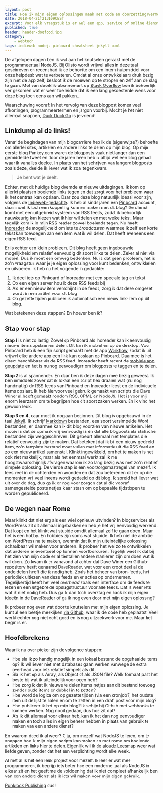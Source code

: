 ```yaml
---
layout: post
title: Hoe ik mijn eigen oplossingen maak met code en doorzettingsvermogen.
date: 2018-04-21T213109CEST
excerpt: Voor elk vraagstuk is er wel een app, service of online dienst. Maar soms wil ik het gewoon zelf oplossen. Omdat (ik) het kan.
published: true
header: header-dogfood.jpg
category: 
    - webtech
tags: indieweb nodejs pinboard cheatsheet jekyll opml
---
```

De afgelopen dagen ben ik wat aan het knutselen geraakt met de programmeertaal NodeJS. Bij Olisto wordt vrijwel alles in deze taal geschreven en recent had ik de behoefte om een intern hulpmiddel voor onze helpdesk wat te verbeteren. Omdat al onze ontwikkelaars druk bezig zijn met de app zelf, besloot ik de mouwen op te stropen en zelf aan de slag te gaan. Met een doorklik-abonnement op [Stack Overflow](https://stackoverflow.com) ben ik behoorlijk ver gekomen wat er weer toe leidde dat ik een lang gekoesterde wens voor deze blog toch eens aan wil pakken...

Waarschuwing vooraf: In het vervolg van deze blogpost komen veel afkortingen, programmeertermen en jargon voorbij. Mocht je het niet allemaal snappen, [Duck Duck Go](https://duckduckgo.com) is je vriend!

## Linkdump al de links!
Vanaf de begindagen van mijn blogcarrière heb ik de (eigenwijze?) behoefte om allerlei sites, artikelen en andere links te delen op mijn blog. Op mijn eerste blog Punkey.com waren de blogposts vaak niet langer dan een gemiddelde tweet en door de jaren heen heb ik altijd wel een blog gehad waar ik vanalles deelde. In plaats van het schrijven van langere blogposts zoals deze, deelde ik liever wat ik zoal tegenkwam. 
> Je bent wat je deelt.

Echter, met dit huidige blog doemde er nieuwe uitdagingen. Ik kom op allerlei plaatsen boeiende links tegen en dat zorgt voor het probleem waar ik het centraal kan opslaan. Daar zou deze blog natuurlijk ideaal voor zijn, volgens de [Indieweb-gedachte](/Indieweb). Ik heb al sinds jaren een [Pinboard](https://pinboard.in/u:frankmeeuwsen/) account, daar moet ik toch een koppeling kunnen maken met dit blog? De dienst komt met een uitgebreid systeem van RSS feeds, zodat ik behoorlijk nauwkeurig kan kiezen wat ik hier wil delen en met welke tekst. Maar tegelijk kom ik in mijn RSS reader zoveel boeiends tegen. Nu heeft [Inoreader](https://www.inoreader.com/) de mogelijkheid om iets te _broadcasten_ waarmee ik zelf een korte tekst kan toevoegen aan een item wat ik wil delen. Dat heeft eveneens een eigen RSS feed. 

Er is echter een klein probleem. Dit blog heeft geen ingebouwde mogelijkheid om relatief eenvoudig dit soort links te delen. Zeker al niet via mobiel. Dus ik moet een omweg bedenken. Nu is dat geen probleem, het is zo'n vraagstuk waar je je eigen oplossing voor kunt bedenken, ontwikkelen en uitvoeren. Ik heb nu het volgende in gedachte:

1. Ik deel iets op Pinboard of Inoreader met een speciale tag en tekst
2. Op een eigen server hou ik deze RSS feeds bij
3. Als er een nieuw item verschijnt in de feeds, zorg ik dat deze omgezet wordt in een artikel voor dit blog
4. Op gezette tijden publiceer ik automatisch een nieuw link-item op dit blog.

Wat betekenen deze stappen? En hoever ben ik?

## Stap voor stap
**Stap 1** is niet zo lastig. Zowel op Pinboard als Inoreader kan ik eenvoudig nieuwe items opslaan en delen. Dit kan ik mobiel en op de desktop. Voor Pinboard heb ik een fijn script gemaakt met de app [Workflow](https://www.workflow.is/), zodat ik uit vrijwel elke andere app een link kan opslaan op Pinboard. Daarmee is het direct beschikbaar via de RSS feed. Inoreader heeft recent de [mobiele app geupdate](https://blog.inoreader.com/2018/04/mobile-app-redesign-and-bunch-of.html) en het is nu nog eenvoudiger om blogposts te taggen en te delen. 

**Stap 2** is al spannender. En daar ben ik deze dagen mee bezig geweest. Ik ben inmiddels zover dat ik lokaal een script heb draaien wat (nu nog handmatig) de RSS feeds van Pinboard en Inoreader leest en de individuele items opslaat. Ik heb hiervoor veel gebruik gemaakt van scripts die Dave Winer [al heeft gemaakt](https://github.com/scripting) rondom RSS, OPML en NodeJS. Het is voor mij enorm leerzaam om te begrijpen hoe dit soort zaken werken. En ik vind het gewoon leuk.

**Stap 3 en 4**, daar moet ik nog aan beginnen. Dit blog is opgebouwd in de taal [Jekyll](http://jekyllrb.com/). Ik schrijf [Markdown](https://daringfireball.net/projects/markdown/) bestanden, een soort versimpelde Word bestanden, en daarmee kan ik dit blog voorzien van nieuwe artikelen. Het mooie is dat de opmaak vrij eenvoudig is én dat alle blogposts als statische bestanden zijn weggeschreven. Dit gebeurt allemaal met templates die relatief eenvoudig zijn te maken. Dat betekent dat ik bij een nieuw gedeeld item, zo'n template bestand moet vullen met informatie uit die RSS feed en zo een nieuw artikel samenstel. Klinkt ingewikkeld, om het te maken is het ook niet makkelijk, maar als het eenmaal werkt zal ik me hoogstwaarschijnlijk afvragen waarom ik zo lang bezig was met zo'n relatief simpele oplossing. De vierde stap is een voorzorgsmaatregel van mezelf. Ik lees veel in de ochtenden en avonden en dat zou betekenen dat er op die momenten vrij veel ineens wordt gedeeld op dit blog. Ik spreid het liever wat uit over de dag, dus ga ik er nog voor zorgen dat al die vooraf samengestelde posts netjes klaar staan om op bepaalde tijdstippen te worden gepubliceerd. 

## De wegen naar Rome
Maar klinkt dat niet erg als een wiel opnieuw uitvinden? In blogservices als WordPress zit dit allemaal ingebakken en heb je het vrij eenvoudig werkend. Dat klopt en het klinkt wat stupide om dit allemaal zelf te gaan doen. Maar het is een hobby. En hobbies zijn soms wat stupide. Ik heb niet de ambitie om WordPress na te maken, evenmin dat ik mijn uiteindelijke oplossing schaalbaar wil maken voor anderen. Ik probeer het wel zo te ontwikkelen dat anderen er eventueel op kunnen voortborduren. Tegelijk weet ik dat bij het zien van mijn code er al tientallen andere manieren zijn om doen wat ik wil doen.
Zo kwam ik er vanavond al achter dat Dave Winer een Github-repository heeft genaamd [DaveReader](https://github.com/scripting/reader), wat voor een groot deel al de onderdelen heeft die ik nodig heb. Zoals het beheer van bron-feeds, het periodiek uitlezen van deze feeds en er acties op ondernemen. Tegelijkertijd heeft het veel _overhead_ zoals een interface om de feeds te lezen en een uitgebreide opslagstructuur voor alle feeds. Dat is weer iets wat ik niet nodig heb. Dus ga ik dan toch overstag en hack ik mijn eigen ideeën in de DaveReader of ga ik nog even door met mijn eigen oplossing? 

Ik probeer nog even wat door te knutselen met mijn eigen oplossing. Je kunt al een beetje meekijken [via Github](https://github.com/frankmeeuwsen/pinboard), waar ik de code heb geplaatst. Veel werkt echter nog niet echt goed en is nog uitzoekwerk voor me. Maar het begin is er.

## Hoofdbrekens 
Waar ik nu over pieker zijn de volgende stappen:

* Hoe sla ik zo handig mogelijk in een lokaal bestand de opgehaalde items op? Ik wil liever niet met databases gaan werken vanwege de extra overhead voor iets relatief simpels als dit.
* Sla ik het op als Array, als Object of als JSON file? Welk formaat past het beste bij wat ik uiteindelijk voor ogen heb?
* Hoe zorg ik dat ik nieuwe te delen items netjes aan dit bestand toevoeg zonder oude items er dubbel in te zetten?
* Hoe word de logica om op gezette tijden (via een cronjob?) het oudste item uit de lijst te halen en om te zetten in een draft post voor mijn blog?
* Hoe publiceer ik het op mijn blog? Ik schijn bij Github met webhooks te kunnen werken. Nog nooit gedaan, dus hoe zit dat?
* Als ik dit allemaal voor elkaar heb, kan ik het dan nog eenvoudiger maken en toch alles in eigen beheer hebben in plaats van gebruik te maken van een andere dienst?

En waarom deed ik al weer? O ja, om mezelf wat NodeJS te leren, om te snappen hoe ik mijn eigen scripts kan maken en met name om boeiende artikelen en links hier te delen. Eigenlijk wil ik de [aloude Leesmap](/leesmap-week-45/) weer wat liefde geven, zonder dat het een verplichting wordt elke week. 

Al met al is het een leuk project voor mezelf. Ik leer er wat mee programmeren, ik begrijp iets beter hoe een moderne taal als NodeJS in elkaar zit en het geeft me de voldoening dat ik niet compleet afhankelijk ben van een andere dienst als ik iets wil maken voor mijn eigen gebruik. 

[Punkrock Publishing](/Punkrock-Publishing/) dus!